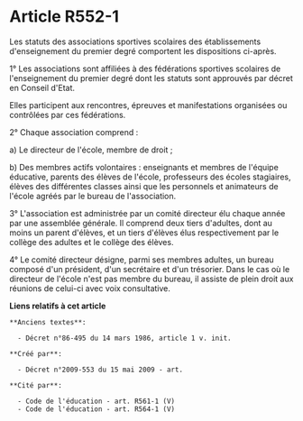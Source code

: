 # Article R552-1

Les statuts des associations sportives scolaires des établissements d'enseignement du premier degré comportent les
dispositions ci-après.

1° Les associations sont affiliées à des fédérations sportives scolaires de l'enseignement du premier degré dont les statuts
sont approuvés par décret en Conseil d'Etat.

Elles participent aux rencontres, épreuves et manifestations organisées ou contrôlées par ces fédérations.

2° Chaque association comprend :

a) Le directeur de l'école, membre de droit ;

b) Des membres actifs volontaires : enseignants et membres de l'équipe éducative, parents des élèves de l'école, professeurs
des écoles stagiaires, élèves des différentes classes ainsi que les personnels et animateurs de l'école agréés par le bureau
de l'association.

3° L'association est administrée par un comité directeur élu chaque année par une assemblée générale. Il comprend deux tiers
d'adultes, dont au moins un parent d'élèves, et un tiers d'élèves élus respectivement par le collège des adultes et le
collège des élèves.

4° Le comité directeur désigne, parmi ses membres adultes, un bureau composé d'un président, d'un secrétaire et d'un
trésorier. Dans le cas où le directeur de l'école n'est pas membre du bureau, il assiste de plein droit aux réunions de
celui-ci avec voix consultative.

**Liens relatifs à cet article**

	**Anciens textes**:

	  - Décret n°86-495 du 14 mars 1986, article 1 v. init.

	**Créé par**:

	  - Décret n°2009-553 du 15 mai 2009 - art.

	**Cité par**:

	  - Code de l'éducation - art. R561-1 (V)
	  - Code de l'éducation - art. R564-1 (V)
